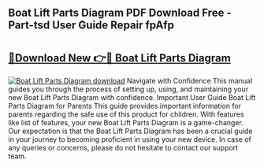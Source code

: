 ## Boat Lift Parts Diagram PDF Download Free - Part-tsd User Guide Repair fpAfp

# <h2><a href="http://dfhn713.blite.top/?on=Boat+Lift+Parts+Diagram">🔗Download New 👉🔴 Boat Lift Parts Diagram</a></h2>

[![Boat Lift Parts Diagram download](https://i.imgur.com/lujVjoI.png)](http://dfhn713.blite.top/?on=Boat+Lift+Parts+Diagram)
Navigate with Confidence This manual guides you through the process of setting up, using, and maintaining your new Boat Lift Parts Diagram with confidence. Important User Guide Boat Lift Parts Diagram for Parents This guide provides important information for parents regarding the safe use of this product for children. With features like list of features, your new Boat Lift Parts Diagram is a game-changer. Our expectation is that the Boat Lift Parts Diagram has been a crucial guide in your journey to becoming proficient in using your new device. In case of any queries or concerns, please do not hesitate to contact our support team.
